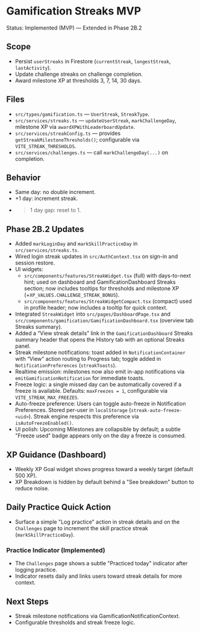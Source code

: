 # Gamification Streaks MVP

Status: Implemented (MVP) — Extended in Phase 2B.2

## Scope
- Persist `userStreaks` in Firestore (`currentStreak`, `longestStreak`, `lastActivity`).
- Update challenge streaks on challenge completion.
- Award milestone XP at thresholds 3, 7, 14, 30 days.

## Files
- `src/types/gamification.ts` — `UserStreak`, `StreakType`.
- `src/services/streaks.ts` — `updateUserStreak`, `markChallengeDay`, milestone XP via `awardXPWithLeaderboardUpdate`.
- `src/services/streakConfig.ts` — provides `getStreakMilestoneThresholds()`; configurable via `VITE_STREAK_THRESHOLDS`.
- `src/services/challenges.ts` — call `markChallengeDay(...)` on completion.

## Behavior
- Same day: no double increment.
- +1 day: increment streak.
- >1 day gap: reset to 1.

## Phase 2B.2 Updates
- Added `markLoginDay` and `markSkillPracticeDay` in `src/services/streaks.ts`.
- Wired login streak updates in `src/AuthContext.tsx` on sign-in and session restore.
- UI widgets:
  - `src/components/features/StreakWidget.tsx` (full) with days-to-next hint; used on dashboard and GamificationDashboard Streaks section; now includes tooltips for thresholds and milestone XP (+`XP_VALUES.CHALLENGE_STREAK_BONUS`).
  - `src/components/features/StreakWidgetCompact.tsx` (compact) used in profile header; now includes a tooltip for quick context.
- Integrated `StreakWidget` into `src/pages/DashboardPage.tsx` and `src/components/gamification/GamificationDashboard.tsx` (overview tab Streaks summary).
- Added a “View streak details” link in the `GamificationDashboard` Streaks summary header that opens the History tab with an optional Streaks panel.
- Streak milestone notifications: toast added in `NotificationContainer` with “View” action routing to Progress tab; toggle added in `NotificationPreferences` (`streakToasts`).
 - Realtime emission: milestones now also emit in-app notifications via `emitGamificationNotification` for immediate toasts.
 - Freeze logic: a single missed day can be automatically covered if a freeze is available. Defaults: `maxFreezes = 1`, configurable via `VITE_STREAK_MAX_FREEZES`.
- Auto-freeze preference: Users can toggle auto-freeze in Notification Preferences. Stored per-user in `localStorage` (`streak-auto-freeze-<uid>`). Streak engine respects this preference via `isAutoFreezeEnabled()`.
- UI polish: Upcoming Milestones are collapsible by default; a subtle "Freeze used" badge appears only on the day a freeze is consumed.

## XP Guidance (Dashboard)

- Weekly XP Goal widget shows progress toward a weekly target (default 500 XP).
- XP Breakdown is hidden by default behind a "See breakdown" button to reduce noise.

## Daily Practice Quick Action

- Surface a simple "Log practice" action in streak details and on the `Challenges` page to increment the skill practice streak (`markSkillPracticeDay`).

### Practice Indicator (Implemented)

- The `Challenges` page shows a subtle "Practiced today" indicator after logging practice.
- Indicator resets daily and links users toward streak details for more context.

## Next Steps
- Streak milestone notifications via GamificationNotificationContext.
- Configurable thresholds and streak freeze logic.

